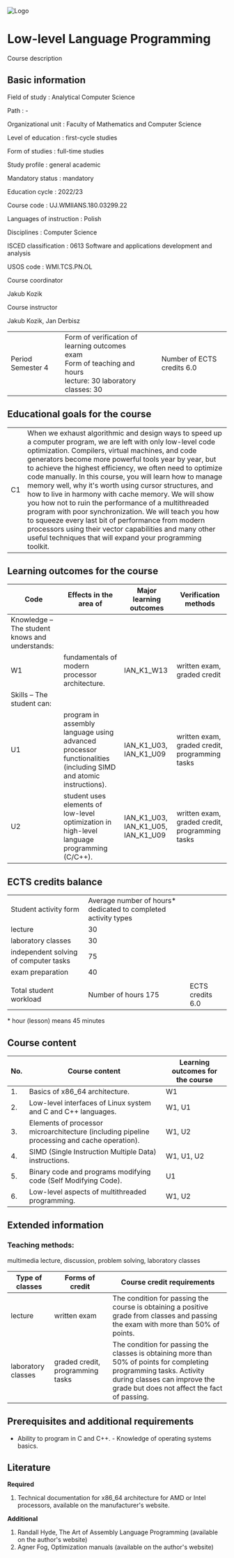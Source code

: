 ![Logo](/uploads/syllabus_logo/uj/banner/66701ffaad7b5.png)

# Low-level Language Programming

Course description

## Basic information

Field of study
:   Analytical Computer Science

Path
:   -

Organizational unit
:   Faculty of Mathematics and Computer Science

Level of education
:   first-cycle studies

Form of studies
:   full-time studies

Study profile
:   general academic

Mandatory status
:   mandatory

Education cycle
:   2022/23

Course code
:   UJ.WMIIANS.180.03299.22

Languages of instruction
:   Polish

Disciplines
:   Computer Science

ISCED classification
:   0613 Software and applications development and analysis

USOS code
:   WMI.TCS.PN.OL

Course coordinator

Jakub Kozik

Course instructor

Jakub Kozik, Jan Derbisz

|  |  |  |
| --- | --- | --- |
| Period  Semester 4 | Form of verification of learning outcomes <br/> exam <br/>Form of teaching and hours  <br/> lecture: 30   laboratory classes: 30 | Number of ECTS credits  6.0 |

## Educational goals for the course

|  |  |
| --- | --- |
| C1 | When we exhaust algorithmic and design ways to speed up a computer program, we are left with only low-level code optimization. Compilers, virtual machines, and code generators become more powerful tools year by year, but to achieve the highest efficiency, we often need to optimize code manually. In this course, you will learn how to manage memory well, why it's worth using cursor structures, and how to live in harmony with cache memory. We will show you how not to ruin the performance of a multithreaded program with poor synchronization. We will teach you how to squeeze every last bit of performance from modern processors using their vector capabilities and many other useful techniques that will expand your programming toolkit. |

## Learning outcomes for the course

| Code | Effects in the area of | Major learning outcomes | Verification methods |
| --- | --- | --- | --- |
| Knowledge – The student knows and understands: | | | |
| W1 | fundamentals of modern processor architecture. | IAN\_K1\_W13 | written exam, graded credit |
| Skills – The student can: | | | |
| U1 | program in assembly language using advanced processor functionalities (including SIMD and atomic instructions). | IAN\_K1\_U03,   IAN\_K1\_U09 | written exam, graded credit, programming tasks |
| U2 | student uses elements of low-level optimization in high-level language programming (C/C++). | IAN\_K1\_U03,   IAN\_K1\_U05,   IAN\_K1\_U09 | written exam, graded credit, programming tasks |

## ECTS credits balance

|  |  |  |
| --- | --- | --- |
| Student activity form | Average number of hours* dedicated to completed activity types | |
| lecture | 30 | |
| laboratory classes | 30 | |
| independent solving of computer tasks | 75 | |
| exam preparation | 40 | |
|  | | |
| Total student workload | Number of hours  175 | ECTS credits  6.0 |

\* hour (lesson) means 45 minutes

## Course content

| No. | Course content | Learning outcomes for the course |
| --- | --- | --- |
| 1. | Basics of x86\_64 architecture. | W1 |
| 2. | Low-level interfaces of Linux system and C and C++ languages. | W1,   U1 |
| 3. | Elements of processor microarchitecture (including pipeline processing and cache operation). | W1,   U2 |
| 4. | SIMD (Single Instruction Multiple Data) instructions. | W1,   U1,   U2 |
| 5. | Binary code and programs modifying code (Self Modifying Code). | U1 |
| 6. | Low-level aspects of multithreaded programming. | W1,   U2 |

## Extended information

### Teaching methods:

multimedia lecture, discussion, problem solving, laboratory classes

| Type of classes | Forms of credit | Course credit requirements |
| --- | --- | --- |
| lecture | written exam | The condition for passing the course is obtaining a positive grade from classes and passing the exam with more than 50% of points. |
| laboratory classes | graded credit, programming tasks | The condition for passing the classes is obtaining more than 50% of points for completing programming tasks. Activity during classes can improve the grade but does not affect the fact of passing. |

## Prerequisites and additional requirements

- Ability to program in C and C++. - Knowledge of operating systems basics.

## Literature

**Required**

1. Technical documentation for x86\_64 architecture for AMD or Intel processors, available on the manufacturer's website.

**Additional**

1. Randall Hyde, The Art of Assembly Language Programming (available on the author's website)
2. Agner Fog, Optimization manuals (available on the author's website)